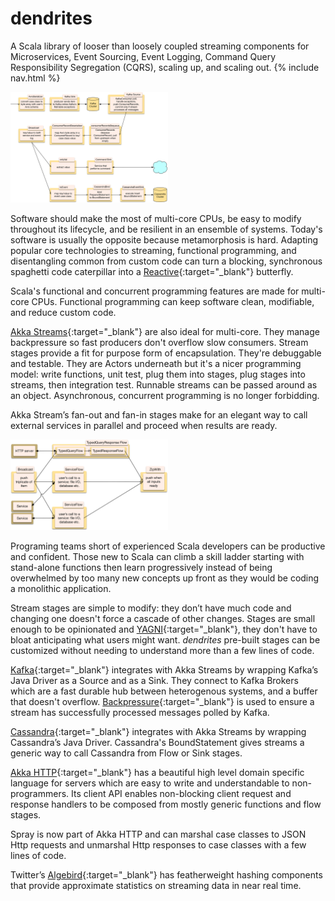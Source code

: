 # dendrites

A Scala library of looser than loosely coupled streaming components for Microservices, Event Sourcing, Event Logging, Command Query Responsibility Segregation (CQRS), scaling up, and scaling out.
{% include nav.html %}
<p >
<img src="png/CQRS.png?raw=true" width="50%" />
</p>

Software should make the most of multi-core CPUs, be easy to modify throughout its lifecycle, and be resilient in an ensemble of systems. Today's software is usually the opposite because metamorphosis is hard. Adapting popular core technologies to streaming, functional programming, and disentangling common from custom code can turn a blocking, synchronous spaghetti code caterpillar into a [Reactive](http://www.reactivemanifesto.org){:target="_blank"} butterfly.

Scala's functional and concurrent programming features are made for multi-core CPUs. Functional programming can keep software clean, modifiable, and reduce custom code.

[Akka Streams](http://doc.akka.io/docs/akka/current/scala/stream/index.html){:target="_blank"} are also ideal for multi-core. They manage backpressure so fast producers don't overflow slow consumers. Stream stages provide a fit for purpose form of encapsulation. They're debuggable and testable. They are Actors underneath but it's a nicer programming model: write functions, unit test, plug them into stages, plug stages into streams, then integration test. Runnable streams can be passed around as an object. Asynchronous, concurrent programming is no longer forbidding.

Akka Stream’s fan-out and fan-in stages make for an elegant way to call external services in parallel and proceed when results are ready. 
<p >
<img src="png/ParallelHttpFlow.png?raw=true" width="50%"/>
</p>

Programing teams short of experienced Scala developers can be productive and confident. Those new to Scala can climb a skill ladder starting with stand-alone functions then learn progressively instead of being overwhelmed by too many new concepts up front as they would be coding a monolithic application.

Stream stages are simple to modify: they don’t have much code and changing one doesn't force a cascade of other changes. Stages are small enough to be opinionated and [YAGNI](http://xp.c2.com/YouArentGonnaNeedIt.html){:target="_blank"}, they don't have to bloat anticipating what users might want. *dendrites* pre-built stages can be customized without needing to understand more than a few lines of code. 

[Kafka](https://engineering.linkedin.com/kafka/benchmarking-apache-kafka-2-million-writes-second-three-cheap-machines){:target="_blank"} integrates with Akka Streams by wrapping Kafka’s Java Driver as a Source and as a Sink. They connect to Kafka Brokers which are a fast durable hub between heterogenous systems, and a buffer that doesn't overflow. [Backpressure](http://www.reactivemanifesto.org/glossary#Back-Pressure){:target="_blank"} is used to ensure a stream has successfully processed messages polled by Kafka.

[Cassandra](https://academy.datastax.com/resources/brief-introduction-apache-cassandra){:target="_blank"} integrates with Akka Streams by wrapping Cassandra’s Java Driver. Cassandra's BoundStatement gives streams a generic way to call Cassandra from Flow or Sink stages.

[Akka HTTP](https://blog.knoldus.com/2016/08/04/introduction-to-akka-http/){:target="_blank"} has a beautiful high level domain specific language for servers which are easy to write and understandable to non-programmers. Its client API enables non-blocking client request and response handlers to be composed from mostly generic functions and flow stages.

Spray is now part of Akka HTTP and can marshal case classes to JSON Http requests and unmarshal Http responses to case classes with a few lines of code.

Twitter’s [Algebird](https://twitter.github.io/algebird/){:target="_blank"} has featherweight hashing components that provide approximate statistics on streaming data in near real time.




